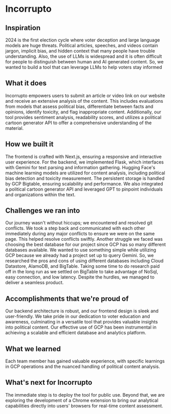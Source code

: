 # Incorrupto

## Inspiration
2024 is the first election cycle where voter deception and large language models are huge threats.  Political articles, speeches, and videos contain jargon, implicit bias, and hidden context that many people have trouble understanding. Also, the use of LLMs is widespread and it is often difficult for people to distinguish between human and AI generated content. So, we wanted to build a tool that can leverage LLMs to help voters stay informed


## What it does
Incorrupto empowers users to submit an article or video link on our website and receive an extensive analysis of the content. This includes evaluations from models that assess political bias, differentiate between facts and opinions, identify toxicity, and flag inappropriate content. Additionally, our tool provides sentiment analysis, readability scores, and utilizes a political cartoon generator API to offer a comprehensive understanding of the material.

## How we built it
The frontend is crafted with Next.js, ensuring a responsive and interactive user experience. For the backend, we implemented Flask, which interfaces with Gemini for text parsing and information gathering. Hugging Face's machine learning models are utilized for content analysis, including political bias detection and toxicity measurement. The persistent storage is handled by GCP Bigtable, ensuring scalability and performance. We also integrated a political cartoon generator API and leveraged GPT to pinpoint individuals and organizations within the text.

## Challenges we ran into
Our journey wasn't without hiccups; we encountered and resolved git conflicts. We took a step back and communicated with each other immediately during any major conflicts to ensure we were on the same page. This helped resolve conflicts swiftly. Another struggle we faced was choosing the best database for our project since GCP has so many different databases available. We wanted to use something simple while utilizing GCP because we already had a project set up to query Gemini. So, we researched the pros and cons of using different databases including Cloud Datastore, AlamoDB, and BigTable. Taking some time to do research paid off in the long run as we settled on BigTable to take advantage of NoSql, easy connection, and low latency. Despite the hurdles, we managed to deliver a seamless product.

## Accomplishments that we're proud of
Our backend architecture is robust, and our frontend design is sleek and user-friendly. We take pride in our dedication to voter education and awareness, culminating in a versatile tool that provides valuable insights into political content. Our effective use of GCP has been instrumental in achieving a scalable and efficient database and analytics platform.

## What we learned
Each team member has gained valuable experience, with specific learnings in GCP operations and the nuanced handling of political content analysis.

## What's next for Incorrupto
The immediate step is to deploy the tool for public use. Beyond that, we are exploring the development of a Chrome extension to bring our analytical capabilities directly into users' browsers for real-time content assessment.
